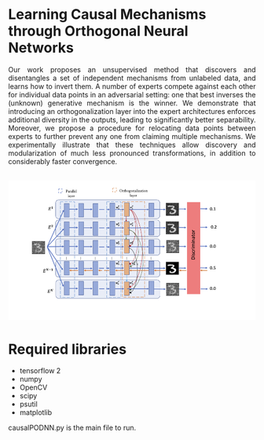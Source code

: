 # Learning Causal Mechanisms through Orthogonal Neural Networks

<p align='justify'>Our work proposes an unsupervised method that discovers and disentangles a set of independent mechanisms from unlabeled data, and learns how to invert them. A number of experts compete against each other for individual data points in an adversarial setting: one that best inverses the (unknown) generative mechanism is the winner. We demonstrate that introducing an orthogonalization layer into the expert architectures enforces additional diversity in the outputs, leading to significantly better separability. Moreover, we propose a procedure for relocating data points between experts to further prevent any one from claiming multiple mechanisms. We experimentally illustrate that these techniques allow discovery and modularization of much less pronounced transformations, in addition to considerably faster convergence.</p>

<br>

<img class="plain" src="./ModelArchitecture.png" width="1000">

<br>

# Required libraries

- tensorflow 2
- numpy
- OpenCV 
- scipy
- psutil
- matplotlib

<p> causalPODNN.py is the main file to run.</p>

